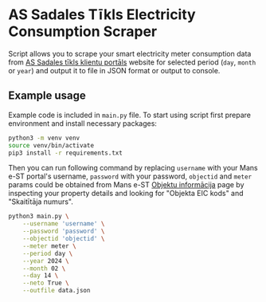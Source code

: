 # AS Sadales Tīkls Electricity Consumption Scraper

Script allows you to scrape your smart electricity meter consumption data from [AS Sadales tīkls klientu portāls](https://mans.e-st.lv) website for selected period (`day`, `month` or `year`) and output it to file in JSON format or output to console.

## Example usage

Example code is included in `main.py` file. To start using script first prepare environment and install necessary packages:

```bash
python3 -m venv venv
source venv/bin/activate
pip3 install -r requirements.txt
```

Then you can run following command by replacing `username` with your Mans e-ST portal's username, `password` with your password, `objectid` and `meter` params could be obtained from Mans e-ST [Objektu informācija](https://mans.e-st.lv/lv/private/objektu-parskats/) page by inspecting your property details and looking for "Objekta EIC kods" and "Skaitītāja numurs".

```bash
python3 main.py \
    --username 'username' \
    --password 'password' \
    --objectid 'objectid' \
    --meter meter \
    --period day \
    --year 2024 \
    --month 02 \
    --day 14 \
    --neto True \
    --outfile data.json
```
